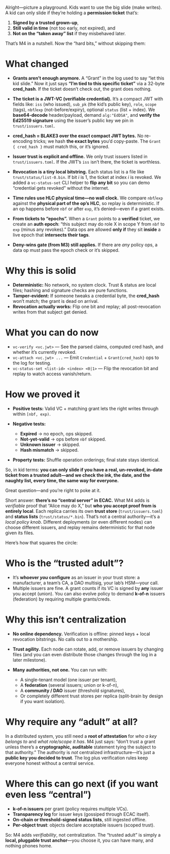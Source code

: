 Alright—picture a playground. Kids want to use the big slide (make writes). A kid can only slide if they’re holding a **permission ticket** that’s:

1. **Signed by a trusted grown-up**,
2. **Still valid in time** (not too early, not expired), and
3. **Not on the “taken away” list** if they misbehaved later.

That’s M4 in a nutshell. Now the “hard bits,” without skipping them:

# What changed

* **Grants aren’t enough anymore.**
  A “Grant” in the log used to say “let this kid slide.” Now it just says **“I’m tied to this specific ticket”** via a 32-byte **cred_hash**. If the ticket doesn’t check out, the grant does nothing.

* **The ticket is a JWT-VC (verifiable credential).**
  It’s a compact JWT with fields like: `iss` (who issued), `sub_pk` (the kid’s public key), `role`, `scope` (tags), `nbf`/`exp` (not-before/expiry), optional `status` (list + index).
  We **base64-decode** header/payload, demand `alg:"EdDSA"`, and **verify the Ed25519 signature** using the issuer’s public key we pin in `trust/issuers.toml`.

* **cred_hash = BLAKE3 over the exact compact JWT bytes.**
  No re-encoding tricks; we hash **the exact bytes** you’d copy-paste. The `Grant { cred_hash }` must match this, or it’s ignored.

* **Issuer trust is explicit and offline.**
  We only trust issuers listed in `trust/issuers.toml`. If the JWT’s `iss` isn’t there, the ticket is worthless.

* **Revocation is a tiny local bitstring.**
  Each status list is a file like `trust/status/list-0.bin`. If bit *i* is 1, the ticket at index *i* is revoked. We added a `vc-status-set` CLI helper to **flip any bit** so you can demo “credential gets revoked” without the internet.

* **Time rules use HLC physical time—no wall clock.**
  We compare `nbf`/`exp` against the **physical part of the op’s HLC**, so replay is deterministic. If an op happens before `nbf` or after `exp`, it’s denied—even if a grant exists.

* **From tickets to “epochs”.**
  When a `Grant` points to a **verified** ticket, we create an **auth epoch**: “this subject may do role X in scope Y from `nbf` to `exp` (minus any revokes).”
  Data ops are allowed **only if** they sit **inside** a live epoch that **intersects their tags**.

* **Deny-wins gate (from M3) still applies.**
  If there are *any* policy ops, a data op must pass the epoch check or it’s skipped.

# Why this is solid

* **Deterministic:** No network, no system clock. Trust & status are local files; hashing and signature checks are pure functions.
* **Tamper-evident:** If someone tweaks a credential byte, the **cred_hash** won’t match; the grant is dead on arrival.
* **Revocation actually works:** Flip one bit and replay; all post-revocation writes from that subject get denied.

# What you can do now

* `vc-verify <vc.jwt>` — See the parsed claims, computed cred hash, and whether it’s currently revoked.
* `vc-attach <vc.jwt> ...` — Emit `Credential` + `Grant{cred_hash}` ops to the log for testing.
* `vc-status-set <list-id> <index> <0|1>` — Flip the revocation bit and replay to watch access vanish/return.

# How we proved it

* **Positive tests:** Valid VC + matching grant lets the right writes through within `[nbf, exp)`.
* **Negative tests:**

  * **Expired** → no epoch, ops skipped.
  * **Not-yet-valid** → ops before `nbf` skipped.
  * **Unknown issuer** → skipped.
  * **Hash mismatch** → skipped.
* **Property tests:** Shuffle operation orderings; final state stays identical.

So, in kid terms: **you can only slide if you have a real, un-revoked, in-date ticket from a trusted adult—and we check the ink, the date, and the naughty list, every time, the same way for everyone.**


Great question—and you’re right to poke at it.

Short answer: **there’s no “central server” in ECAC.**
What M4 adds is *verifiable* proof that “Alice may do X,” but **who you accept proof from is entirely local**. Each replica carries its own **trust store** (`trust/issuers.toml`) and **status lists** (`trust/status/*.bin`). That’s not a central authority—it’s a *local policy knob*. Different deployments (or even different nodes) can choose different issuers, and replay remains deterministic for that node given its files.

Here’s how that squares the circle:

# Who is the “trusted adult”?

* It’s **whoever *you* configure** as an issuer in your trust store: a manufacturer, a team’s CA, a DAO multisig, your lab’s HSM—your call.
* Multiple issuers are fine. A grant counts if its VC is signed by **any** issuer you accept (union). You can also evolve policy to demand **k-of-n** issuers (federation) by requiring multiple grants/creds.

# Why this isn’t centralization

* **No online dependency.** Verification is offline: pinned keys + local revocation bitstrings. No calls out to a mothership.
* **Trust agility.** Each node can rotate, add, or remove issuers by changing files (and you can even distribute those changes through the log in a later milestone).
* **Many authorities, not one.** You can run with:

  * A single-tenant model (one issuer per tenant),
  * A **federation** (several issuers; union or k-of-n),
  * A **community / DAO** issuer (threshold signatures),
  * Or completely different trust stores per replica (split-brain by design if you want isolation).

# Why require any “adult” at all?

In a distributed system, you still need a **root of attestation** for *who a key belongs to* and *what role/scope it has*. M4 just says: “don’t trust a grant unless there’s a **cryptographic, auditable** statement tying the subject to that authority.”
The authority is *not* centralized infrastructure—it’s just a **public key you decided to trust**. The log plus verification rules keep everyone honest without a central service.

# Where this can go next (if you want even less “central”)

* **k-of-n issuers** per grant (policy requires multiple VCs).
* **Transparency log** for issuer keys (gossiped through ECAC itself).
* **On-chain or threshold-signed status lists**, still ingested offline.
* **Per-object trust**: objects declare acceptable issuers (scoped trust).

So: M4 adds *verifiability*, not centralization. The “trusted adult” is simply a **local, pluggable trust anchor**—you choose it, you can have many, and nothing phones home.
